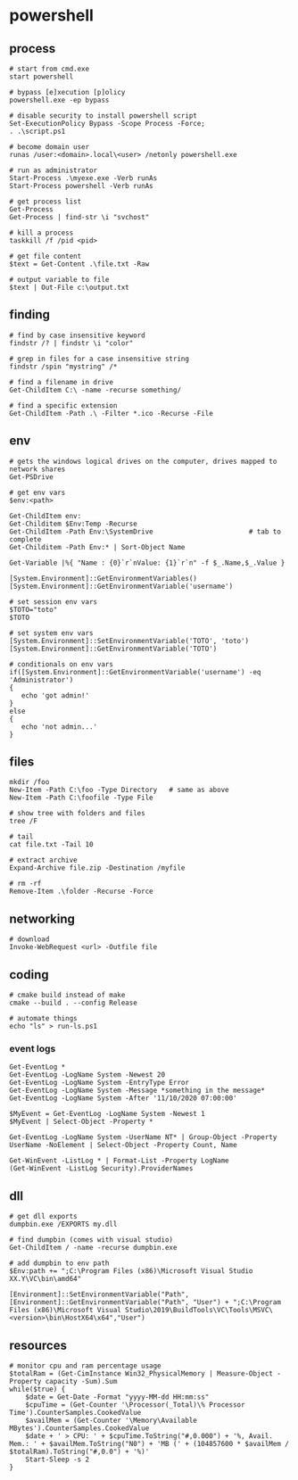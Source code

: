 # powershell

## process

    # start from cmd.exe
    start powershell

    # bypass [e]xecution [p]olicy
    powershell.exe -ep bypass

    # disable security to install powershell script
    Set-ExecutionPolicy Bypass -Scope Process -Force;
    . .\script.ps1

    # become domain user
    runas /user:<domain>.local\<user> /netonly powershell.exe

    # run as administrator
    Start-Process .\myexe.exe -Verb runAs
    Start-Process powershell -Verb runAs

    # get process list
    Get-Process
    Get-Process | find-str \i "svchost"

    # kill a process
    taskkill /f /pid <pid>

    # get file content
    $text = Get-Content .\file.txt -Raw

    # output variable to file
    $text | Out-File c:\output.txt

## finding

    # find by case insensitive keyword
    findstr /? | findstr \i "color"

    # grep in files for a case insensitive string
    findstr /spin "mystring" /*

    # find a filename in drive
    Get-ChildItem C:\ -name -recurse something/

    # find a specific extension
    Get-ChildItem -Path .\ -Filter *.ico -Recurse -File

## env

    # gets the windows logical drives on the computer, drives mapped to network shares
    Get-PSDrive

    # get env vars
    $env:<path>

    Get-ChildItem env:
    Get-Childitem $Env:Temp -Recurse
    Get-ChildItem -Path Env:\SystemDrive                        # tab to complete
    Get-Childitem -Path Env:* | Sort-Object Name

    Get-Variable |%{ "Name : {0}`r`nValue: {1}`r`n" -f $_.Name,$_.Value }

    [System.Environment]::GetEnvironmentVariables()
    [System.Environment]::GetEnvironmentVariable('username')

    # set session env vars
    $TOTO="toto"
    $TOTO

    # set system env vars
    [System.Environment]::SetEnvironmentVariable('TOTO', 'toto')
    [System.Environment]::GetEnvironmentVariable('TOTO')

    # conditionals on env vars
    if([System.Environment]::GetEnvironmentVariable('username') -eq 'Administrator')
    {
       echo 'got admin!'
    }
    else
    {
       echo 'not admin...'
    }

## files

    mkdir /foo
    New-Item -Path C:\foo -Type Directory   # same as above
    New-Item -Path C:\foofile -Type File

    # show tree with folders and files
    tree /F

    # tail
    cat file.txt -Tail 10

    # extract archive
    Expand-Archive file.zip -Destination /myfile

    # rm -rf
    Remove-Item .\folder -Recurse -Force

## networking

    # download
    Invoke-WebRequest <url> -Outfile file

## coding

    # cmake build instead of make
    cmake --build . --config Release

    # automate things
    echo "ls" > run-ls.ps1

### event logs

    Get-EventLog *
    Get-EventLog -LogName System -Newest 20
    Get-EventLog -LogName System -EntryType Error
    Get-EventLog -LogName System -Message *something in the message*
    Get-EventLog -LogName System -After '11/10/2020 07:00:00'

    $MyEvent = Get-EventLog -LogName System -Newest 1
    $MyEvent | Select-Object -Property *

    Get-EventLog -LogName System -UserName NT* | Group-Object -Property UserName -NoElement | Select-Object -Property Count, Name

    Get-WinEvent -ListLog * | Format-List -Property LogName
    (Get-WinEvent -ListLog Security).ProviderNames

## dll

    # get dll exports
    dumpbin.exe /EXPORTS my.dll

    # find dumpbin (comes with visual studio)
    Get-ChildItem / -name -recurse dumpbin.exe

    # add dumpbin to env path
    $Env:path += ";C:\Program Files (x86)\Microsoft Visual Studio XX.Y\VC\bin\amd64"

    [Environment]::SetEnvironmentVariable("Path",[Environment]::GetEnvironmentVariable("Path", "User") + ";C:\Program Files (x86)\Microsoft Visual Studio\2019\BuildTools\VC\Tools\MSVC\<version>\bin\HostX64\x64","User")

## resources

    # monitor cpu and ram percentage usage
    $totalRam = (Get-CimInstance Win32_PhysicalMemory | Measure-Object -Property capacity -Sum).Sum
    while($true) {
        $date = Get-Date -Format "yyyy-MM-dd HH:mm:ss"
        $cpuTime = (Get-Counter '\Processor(_Total)\% Processor Time').CounterSamples.CookedValue
        $availMem = (Get-Counter '\Memory\Available MBytes').CounterSamples.CookedValue
        $date + ' > CPU: ' + $cpuTime.ToString("#,0.000") + '%, Avail. Mem.: ' + $availMem.ToString("N0") + 'MB (' + (104857600 * $availMem / $totalRam).ToString("#,0.0") + '%)'
        Start-Sleep -s 2
    }
